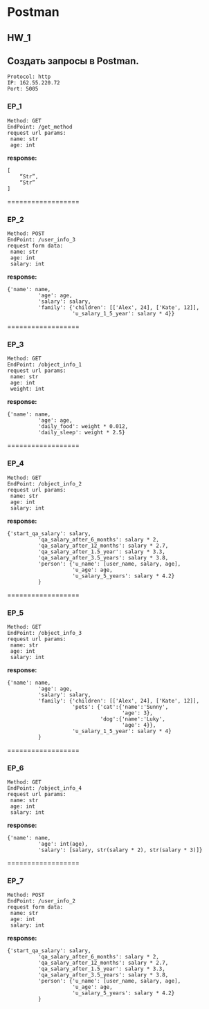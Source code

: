 # Postman 

## HW_1

## Создать запросы в Postman.

```
Protocol: http
IP: 162.55.220.72
Port: 5005
```

### EP_1
```
Method: GET
EndPoint: /get_method
request url params: 
 name: str
 age: int
```
**response:**
```
[
    “Str”,
    “Str”
]
```
==================

### EP_2
```
Method: POST
EndPoint: /user_info_3
request form data: 
 name: str
 age: int
 salary: int
```
**response:**
```
{'name': name,
          'age': age,
          'salary': salary,
          'family': {'children': [['Alex', 24], ['Kate', 12]],
                     'u_salary_1_5_year': salary * 4}}
```

==================

### EP_3
```
Method: GET
EndPoint: /object_info_1
request url params: 
 name: str
 age: int
 weight: int
```
**response:**
```
{'name': name,
          'age': age,
          'daily_food': weight * 0.012,
          'daily_sleep': weight * 2.5}
```

==================

### EP_4
```
Method: GET
EndPoint: /object_info_2
request url params: 
 name: str
 age: int
 salary: int
```
**response:** 
```
{'start_qa_salary': salary,
          'qa_salary_after_6_months': salary * 2,
          'qa_salary_after_12_months': salary * 2.7,
          'qa_salary_after_1.5_year': salary * 3.3,
          'qa_salary_after_3.5_years': salary * 3.8,
          'person': {'u_name': [user_name, salary, age],
                     'u_age': age,
                     'u_salary_5_years': salary * 4.2}
          }
```
==================

### EP_5
```
Method: GET
EndPoint: /object_info_3
request url params: 
 name: str
 age: int
 salary: int
```
**response:** 
```
{'name': name,
          'age': age,
          'salary': salary,
          'family': {'children': [['Alex', 24], ['Kate', 12]],
                     'pets': {'cat':{'name':'Sunny',
                                     'age': 3},
                              'dog':{'name':'Luky',
                                     'age': 4}},
                     'u_salary_1_5_year': salary * 4}
          }
```
==================

### EP_6
```
Method: GET
EndPoint: /object_info_4
request url params: 
 name: str
 age: int
 salary: int
```
**response:** 
```
{'name': name,
          'age': int(age),
          'salary': [salary, str(salary * 2), str(salary * 3)]}
```
==================

### EP_7
```
Method: POST
EndPoint: /user_info_2
request form data: 
 name: str
 age: int
 salary: int
```
**response:** 
```
{'start_qa_salary': salary,
          'qa_salary_after_6_months': salary * 2,
          'qa_salary_after_12_months': salary * 2.7,
          'qa_salary_after_1.5_year': salary * 3.3,
          'qa_salary_after_3.5_years': salary * 3.8,
          'person': {'u_name': [user_name, salary, age],
                     'u_age': age,
                     'u_salary_5_years': salary * 4.2}
          }
```
